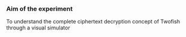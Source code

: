 ### Aim of the experiment
To understand the complete ciphertext decryption concept of Twofish through 
a visual simulator
